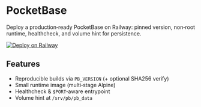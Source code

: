 # PocketBase

Deploy a production‑ready PocketBase on Railway: pinned version, non‑root runtime, healthcheck, and volume hint for persistence.

[![Deploy on Railway](https://railway.com/button.svg)](https://railway.com/deploy/pocketbase-1?referralCode=asepsp&utm_medium=integration&utm_source=template&utm_campaign=generic)


## Features
- Reproducible builds via `PB_VERSION` (+ optional SHA256 verify)
- Small runtime image (multi‑stage Alpine)
- Healthcheck & `$PORT`‑aware entrypoint
- Volume hint at `/srv/pb/pb_data`